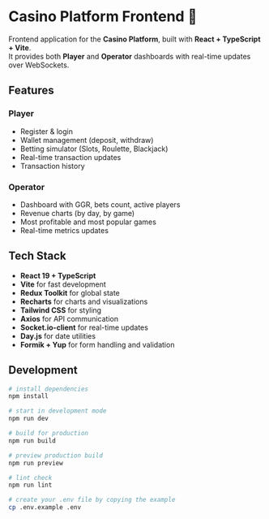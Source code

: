 # Casino Platform Frontend 🎰

Frontend application for the **Casino Platform**, built with **React + TypeScript + Vite**.  
It provides both **Player** and **Operator** dashboards with real-time updates over WebSockets.

## Features

### Player
- Register & login
- Wallet management (deposit, withdraw)
- Betting simulator (Slots, Roulette, Blackjack)
- Real-time transaction updates
- Transaction history

### Operator
- Dashboard with GGR, bets count, active players
- Revenue charts (by day, by game)
- Most profitable and most popular games
- Real-time metrics updates

## Tech Stack

- **React 19 + TypeScript**
- **Vite** for fast development
- **Redux Toolkit** for global state
- **Recharts** for charts and visualizations
- **Tailwind CSS** for styling
- **Axios** for API communication
- **Socket.io-client** for real-time updates
- **Day.js** for date utilities
- **Formik + Yup** for form handling and validation

## Development

```bash
# install dependencies
npm install

# start in development mode
npm run dev

# build for production
npm run build

# preview production build
npm run preview

# lint check
npm run lint

# create your .env file by copying the example
cp .env.example .env
